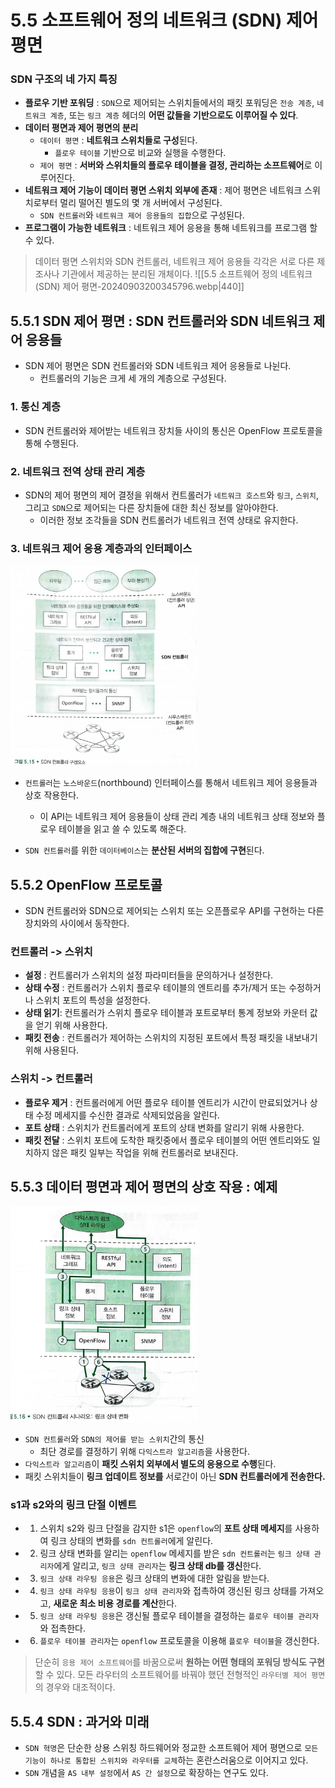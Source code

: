 # 5.5 소프트웨어 정의 네트워크 (SDN) 제어 평면

### SDN 구조의 네 가지 특징

- **플로우 기반 포워딩** : `SDN`으로 제어되는 스위치들에서의 패킷 포워딩은 `전송 계층`, `네트워크 계층`, 또는 `링크 계층` 헤더의 **어떤 값들을 기반으로도 이루어질 수 있다**.
- **데이터 평면과 제어 평면의 분리**
  - `데이터 평면` : **네트워크 스위치들로 구성**된다.
    - `플로우 테이블` 기반으로 비교와 실행을 수행한다.
  - `제어 평면` : **서버와 스위치들의 플로우 테이블을 결정, 관리하는 소프트웨어**로 이루어진다.
- **네트워크 제어 기능이 데이터 평면 스위치 외부에 존재** : 제어 평면은 네트워크 스위치로부터 멀리 떨어진 별도의 몇 개 서버에서 구성된다.
  - `SDN 컨트롤러`와 `네트워크 제어 응용들의 집합`으로 구성된다.
- **프로그램이 가능한 네트워크** : 네트워크 제어 응용을 통해 네트워크를 프로그램 할 수 있다.

> 데이터 평면 스위치와 SDN 컨트롤러, 네트워크 제어 응용들 각각은 서로 다른 제조사나 기관에서 제공하는 분리된 개체이다.
![[5.5 소프트웨어 정의 네트워크 (SDN) 제어 평면-20240903200345796.webp|440]]

## 5.5.1 SDN 제어 평면 : SDN 컨트롤러와 SDN 네트워크 제어 응용들

- SDN 제어 평면은 SDN 컨트롤러와 SDN 네트워크 제어 응용들로 나뉜다.
  - 컨트롤러의 기능은 크게 세 개의 계층으로 구성된다.

### 1. 통신 계층

- SDN 컨트롤러와 제어받는 네트워크 장치들 사이의 통신은 OpenFlow 프로토콜을 통해 수행된다.

### 2. 네트워크 전역 상태 관리 계층

- SDN의 제어 평면의 제어 결정을 위해서 컨트롤러가 `네트워크 호스트`와 `링크`, `스위치`, 그리고 `SDN`으로 제어되는 다른 장치들에 대한 최신 정보를 알아야한다.
  - 이러한 정보 조각들을 SDN 컨트롤러가 네트워크 전역 상태로 유지한다.

### 3. 네트워크 제어 응용 계층과의 인터페이스

<img src="img/img1.png" width="300">

- `컨트롤러`는 `노스바운드`(northbound) 인터페이스를 통해서 네트워크 제어 응용들과 상호 작용한다.
  - 이 API는 네트워크 제어 응용들이 상태 관리 계층 내의 네트워크 상태 정보와 플로우 테이블을 읽고 쓸 수 있도록 해준다.

- `SDN 컨트롤러`를 위한 `데이터베이스`는 **분산된 서버의 집합에 구현**된다.

## 5.5.2 OpenFlow 프로토콜

- SDN 컨트롤러와 SDN으로 제어되는 스위치 또는 오픈플로우 API를 구현하는 다른 장치와의 사이에서 동작한다.

### 컨트롤러 -> 스위치

- **설정** : 컨트롤러가 스위치의 설정 파라미터들을 문의하거나 설정한다.
- **상태 수정** : 컨트롤러가 스위치 플로우 테이블의 엔트리를 추가/제거 또는 수정하거나 스위치 포트의 특성을 설정한다.
- **상태 읽기**: 컨트롤러가 스위치 플로우 테이블과 포트로부터 통계 정보와 카운터 값을 얻기 위해 사용한다.
- **패킷 전송** : 컨트롤러가 제어하는 스위치의 지정된 포트에서 특정 패킷을 내보내기 위해 사용된다.

### 스위치 -> 컨트롤러

- **플로우 제거** : 컨트롤러에게 어떤 플로우 테이블 엔트리가 시간이 만료되었거나 상태 수정 메세지를 수신한 결과로 삭제되었음을 알린다.
- **포트 상태** : 스위치가 컨트롤러에게 포트의 상태 변화를 알리기 위해 사용한다.
- **패킷 전달** : 스위치 포트에 도착한 패킷중에서 플로우 테이블의 어떤 엔트리와도 일치하지 않은 패킷 일부는 작업을 위해 컨트롤러로 보내진다.

## 5.5.3 데이터 평면과 제어 평면의 상호 작용 : 예제

<img src="img/img2.png" width="300">

- `SDN 컨트롤러`와 `SDN의 제어를 받는 스위치`간의 통신
  - 최단 경로를 결정하기 위해 `다익스트라 알고리즘`을 사용한다.
- `다익스트라 알고리즘`이 **패킷 스위치 외부에서 별도의 응용으로 수행**된다.
- 패킷 스위치들이 **링크 업데이트 정보를** 서로간이 아닌 **SDN 컨트롤러에게 전송한다.**

### s1과 s2와의 링크 단절 이벤트

-
  1. 스위치 s2와 링크 단절을 감지한 s1은 `openflow`의 **포트 상태 메세지**를 사용하여 링크 상태의 변화를 `sdn 컨트롤러`에게 알린다.
-
  2. 링크 상태 변화를 알리는 `openflow` 메세지를 받은 `sdn 컨트롤러`는 `링크 상태 관리자`에게 알리고, `링크 상태 관리자`는 **링크 상태 db를 갱신**한다.
-
  3. `링크 상태 라우팅 응용`은 링크 상태의 변화에 대한 알림을 받는다.
-
  4. `링크 상태 라우팅 응용`이 `링크 상태 관리자`와 접촉하여 갱신된 링크 상태를 가져오고, **새로운 최소 비용 경로를 계산**한다.
-
  5. `링크 상태 라우팅 응용`은 갱신될 플로우 테이블을 결정하는 `플로우 테이블 관리자`와 접촉한다.
-
  6. `플로우 테이블 관리자`는 `openflow` 프로토콜을 이용해 `플로우 테이블`을 갱신한다.

> 단순히 `응용 제어 소프트웨어`를 바꿈으로써 **원하는 어떤 형태의 포워딩 방식도 구현**할 수 있다.
> 모든 라우터의 소프트웨어를 바꿔야 했던 전형적인 `라우터별 제어 평면`의 경우와 대조적이다.

## 5.5.4 SDN : 과거와 미래

- `SDN 혁명`은 단순한 상용 스위칭 하드웨어와 정교한 소프트웨어 제어 평면으로 `모든 기능이 하나로 통합된 스위치와 라우터를 교체`하는 혼란스러움으로 이어지고 있다.
- `SDN` 개념을 `AS 내부 설정`에서 `AS 간 설정`으로 확장하는 연구도 있다.


